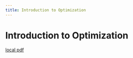 ```yaml
---
title: Introduction to Optimization
---
```


# Introduction to Optimization

[local pdf](../../../pdfs/Introduction%20to%20Optimization%2C%204th%20Edition.pdf)
